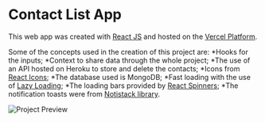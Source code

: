 # Contact List App

This web app was created with [React JS](https://reactjs.org/) and hosted on the [Vercel Platform](https://vercel.com/).

Some of the concepts used in the creation of this project are:
*Hooks for the inputs;
*Context to share data through the whole project;
*The use of an API hosted on Heroku to store and delete the contacts;
*Icons from [React Icons](https://react-icons.github.io/react-icons/);
*The database used is MongoDB;
*Fast loading with the use of [Lazy Loading](https://blog.bitsrc.io/lazy-loading-react-components-with-react-lazy-and-suspense-f05c4cfde10c);
*The loading bars provided by [React Spinners](https://www.davidhu.io/react-spinners/);
*The notification toasts were from [Notistack library](https://www.npmjs.com/package/notistack).

![Project Preview](blob:https://vercel.com/b82a0982-20ae-4ee4-b0d9-181c7827ac8a)
